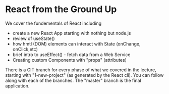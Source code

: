 # React from the Ground Up

We cover the fundementals of React including
- create a new React App starting with nothing but node.js
- review of useState() 
- how hmtl (DOM) elements can interact with State (onChange, onClick,etc)
- brief intro to useEffect() - fetch data from a Web Service
- Creating custom Components with "props" (attributes)

There is a GIT branch for every phase of what we covered in the lecture, starting with "1-new-project" (as generated by the React cli).  You can follow along with each of the branches.  The "master" branch is the final application.
